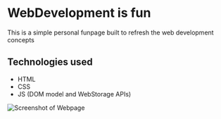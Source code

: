 # WebDevelopment is fun

This is a simple personal funpage built to refresh the web development concepts

## Technologies used

- HTML
- CSS
- JS (DOM model and WebStorage APIs)

![Screenshot of Webpage](images/webpage-ss.jpg "Screenshot")
